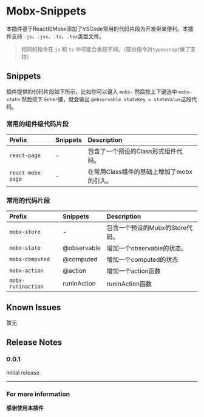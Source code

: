 # Mobx-Snippets 

本插件基于React和Mobx添加了VSCode常用的代码片段为开发带来便利。本插件支持 `.js`、`.jsx`、`.ts`、`.tsx`类型文件。

> 相同的指令在 `js` 和 `ts` 中可能会表现不同。（部分指令对`typescript`做了支持）

## Snippets

插件提供的代码片段如下所示。比如你可以键入 `mobx-` 然后按上下键选中 `mobx-state` 然后按下 `Enter`键，就会输出 `@observable stateKey = stateValue`这段代码。

### 常用的组件级代码片段

Prefix|Snippets|Description
:---|:---|:---
`react-page`|-|包含了一个预设的Class形式组件代码。
`react-mobx-page`|-|在常用Class组件的基础上增加了mobx的引入。

### 常用的代码片段

Prefix|Snippets|Description
:---|:---|:---
`mobx-store`|-|包含一个预设的Mobx的Store代码。
`mobx-state`|@observable|增加一个observable的状态。
`mobx-computed`|@computed|增加一个computed的状态
`mobx-action`|@action|增加一个action函数
`mobx-runinaction`|runInAction|runInAction函数

## Known Issues

暂无

## Release Notes

### 0.0.1

Initial release.

-----------------------------------------------------------------------------------------------------------

### For more information

**感谢使用本插件**
